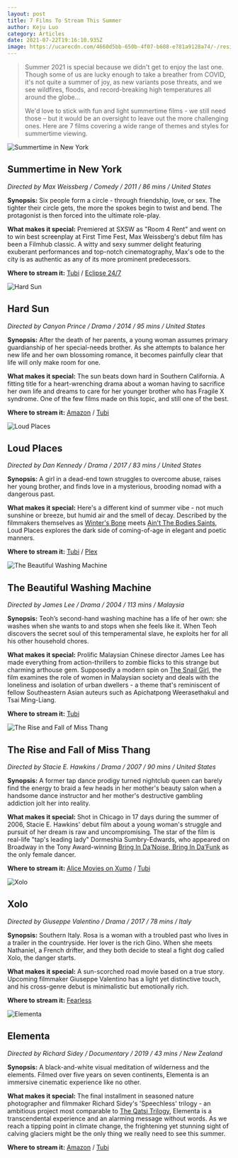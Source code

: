 ```yaml
---
layout: post
title: 7 Films To Stream This Summer
author: Keju Luo
category: Articles
date: 2021-07-22T19:16:10.935Z
image: https://ucarecdn.com/4660d5bb-650b-4f07-b608-e781a9128a74/-/resize/1460x/-/format/auto/-/quality/smart/
---
```

> Summer 2021 is special because we didn't get to enjoy the last one. Though some of us are lucky enough to take a breather from COVID, it's not quite a summer of joy, as new variants pose threats, and we see wildfires, floods, and record-breaking high temperatures all around the globe... 
>
> We'd love to stick with fun and light summertime films - we still need those – but it would be an oversight to leave out the more challenging ones. Here are 7 films covering a wide range of themes and styles for summertime viewing.

![Summertime in New York](https://ucarecdn.com/bda548b4-5183-4f94-baeb-2bb62815c7a1/-/resize/1460x/-/format/auto/-/quality/smart/ "Summertime in New York")

## Summertime in New York

*Directed by Max Weissberg / Comedy / 2011 / 86 mins / United States*

**Synopsis:** Six people form a circle - through friendship, love, or sex. The tighter their circle gets, the more the spokes begin to twist and bend. The protagonist is then forced into the ultimate role-play.

**What makes it special:** Premiered at SXSW as "Room 4 Rent" and went on to win best screenplay at First Time Fest, Max Weissberg's debut film has been a Filmhub classic. A witty and sexy summer delight featuring exuberant performances and top-notch cinematography, Max's ode to the city is as authentic as any of its more prominent predecessors.

**Where to stream it:** [Tubi](https://tubitv.com/movies/293108/summertime-in-new-york) / [Eclipse 24/7](https://watch.eclipse24-7.com/summertime-in-new-york)

![Hard Sun](https://ucarecdn.com/abd975c7-4740-4bf3-bfb1-2dc2fc35672f/-/resize/1460x/-/format/auto/-/quality/smart/ "Hard Sun")

## Hard Sun

*Directed by Canyon Prince / Drama / 2014 / 95 mins / United States*

**Synopsis:** After the death of her parents, a young woman assumes primary guardianship of her special-needs brother. As she attempts to balance her new life and her own blossoming romance, it becomes painfully clear that life will only make room for one.

**What makes it special:** The sun beats down hard in Southern California. A fitting title for a heart-wrenching drama about a woman having to sacrifice her own life and dreams to care for her younger brother who has Fragile X syndrome. One of the few films made on this topic, and still one of the best.

**Where to stream it:** [Amazon](https://www.amazon.com/Hard-Sun-Robyn-Buck/dp/B00TV1ZNQU/) / [Tubi](https://tubitv.com/movies/293085/hard-sun)

![Loud Places](https://ucarecdn.com/54bc1f1a-fb32-4d21-9ea6-426d3d75910f/-/resize/1460x/-/format/auto/-/quality/smart/ "Loud Places")

## Loud Places

*Directed by Dan Kennedy / Drama / 2017 / 83 mins / United States*

**Synopsis:** A girl in a dead-end town struggles to overcome abuse, raises her young brother, and finds love in a mysterious, brooding nomad with a dangerous past.

**What makes it special:** Here's a different kind of summer vibe - not much sunshine or breeze, but humid air and the smell of decay. Described by the filmmakers themselves as [Winter's Bone](https://www.themoviedb.org/movie/39013-winter-s-bone) meets [Ain't The Bodies Saints](https://www.themoviedb.org/movie/152748-ain-t-them-bodies-saints), Loud Places explores the dark side of coming-of-age in elegant and poetic manners.

**Where to stream it:** [Tubi](https://tubitv.com/movies/576388/loud-places) / [Plex](https://watch.plex.tv/movie/loud-places)

![The Beautiful Washing Machine](https://ucarecdn.com/838284a6-030d-49db-b40d-da0691174133/-/resize/1460x/-/format/auto/-/quality/smart/ "The Beautiful Washing Machine")

## The Beautiful Washing Machine

*Directed by James Lee / Drama / 2004 / 113 mins / Malaysia*

**Synopsis:** Teoh’s second-hand washing machine has a life of her own: she washes when she wants to and stops when she feels like it. When Teoh discovers the secret soul of this temperamental slave, he exploits her for all his other household chores.

**What makes it special:** Prolific Malaysian Chinese director James Lee has made everything from action-thrillers to zombie flicks to this strange but charming arthouse gem. Supposedly a modern spin on [The Snail Girl](https://en.wikipedia.org/wiki/Ureongi_gaksi), the film examines the role of women in Malaysian society and deals with the loneliness and isolation of urban dwellers - a theme that's reminiscent of fellow Southeastern Asian auteurs such as Apichatpong Weerasethakul and Tsai Ming-Liang.

**Where to stream it:** [Tubi](https://tubitv.com/movies/513385/the-beautiful-washing-machine)

![The Rise and Fall of Miss Thang](https://ucarecdn.com/6c4d5272-fc89-48d1-b8a2-b386e65cbc1f/-/resize/1460x/-/format/auto/-/quality/smart/ "The Rise and Fall of Miss Thang")

## The Rise and Fall of Miss Thang

*Directed by Stacie E. Hawkins / Drama / 2007 / 90 mins / United States*

**Synopsis:** A former tap dance prodigy turned nightclub queen can barely find the energy to braid a few heads in her mother's beauty salon when a handsome dance instructor and her mother's destructive gambling addiction jolt her into reality.

**What makes it special:** Shot in Chicago in 17 days during the summer of 2006, Stacie E. Hawkins' debut film about a young woman's struggle and pursuit of her dream is raw and uncompromising. The star of the film is real-life "tap's leading lady" Dormeshia Sumbry-Edwards, who appeared on Broadway in the Tony Award-winning [Bring In Da’Noise, Bring In Da’Funk](https://en.wikipedia.org/wiki/Bring_in_%27da_Noise,_Bring_in_%27da_Funk) as the only female dancer.

**Where to stream it:** [Alice Movies on Xumo](https://www.xumo.tv/channel/9999300/alice-movies?v=XM0WN849UJAJY6&p=31047) / [Tubi](https://tubitv.com/movies/506106/the-rise-and-fall-of-miss-thang)

![Xolo](https://ucarecdn.com/cd3488ed-3473-425d-b151-de65b8915ec7/-/resize/1460x/-/format/auto/-/quality/smart/ "Xolo")

## Xolo

*Directed by Giuseppe Valentino / Drama / 2017 / 78 mins / Italy*

**Synopsis:** Southern Italy. Rosa is a woman with a troubled past who lives in a trailer in the countryside. Her lover is the rich Gino. When she meets Nathaniel, a French drifter, and they both decide to steal a fight dog called Xolo, the danger starts.

**What makes it special:** A sun-scorched road movie based on a true story. Upcoming filmmaker Giuseppe Valentino has a light yet distinctive touch, and his cross-genre debut is minimalistic but emotionally rich.

**Where to stream it:** [Fearless](https://watch.fearless.li/programs/solo)

![Elementa](https://ucarecdn.com/38925390-464a-462f-9471-a5b85717c53a/-/resize/1460x/-/format/auto/-/quality/smart/ "Elementa")

## Elementa

*Directed by Richard Sidey / Documentary / 2019 / 43 mins / New Zealand*

**Synopsis:** A black-and-white visual meditation of wilderness and the elements. Filmed over five years on seven continents, Elementa is an immersive cinematic experience like no other.

**What makes it special:** The final installment in seasoned nature photographer and filmmaker Richard Sidey's 'Speechless' trilogy - an ambitious project most comparable to [The Qatsi Trilogy](https://en.wikipedia.org/wiki/Qatsi_trilogy), Elementa is a transcendental experience and an alarming message without words. As we reach a tipping point in climate change, the frightening yet stunning sight of calving glaciers might be the only thing we really need to see this summer.

**Where to stream it:** [Amazon](https://www.amazon.com/Elementa-Richard-Sidey/dp/B08NCZCV1T/) / [Tubi](https://tubitv.com/movies/569024/elementa)